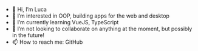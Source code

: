 - 👋 Hi, I’m Luca
- 👀 I’m interested in OOP, building apps for the web and desktop
- 🌱 I’m currently learning VueJS, TypeScript
- 💞️ I’m not looking to collaborate on anything at the moment, but possibly in the future!
- 📫 How to reach me: GitHub

<!---
vincent-ls/vincent-ls is a ✨ special ✨ repository because its `README.md` (this file) appears on your GitHub profile.
You can click the Preview link to take a look at your changes.
--->
